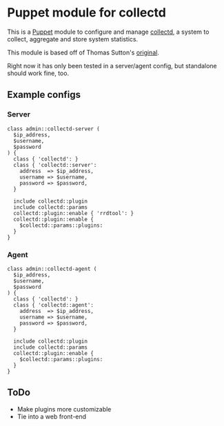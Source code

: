 Puppet module for collectd
==========================

This is a [Puppet][1] module to configure and manage [collectd][2], a system to 
collect, aggregate and store system statistics. 

This module is based off of Thomas Sutton's [original][3].

Right now it has only been tested in a server/agent config, but standalone should
work fine, too.

Example configs
---------------

### Server

    class admin::collectd-server (
      $ip_address,
      $username,
      $password
    ) {
      class { 'collectd': }
      class { 'collectd::server': 
        address  => $ip_address,
        username => $username,
        password => $password,
      }
    
      include collectd::plugin
      include collectd::params
      collectd::plugin::enable { 'rrdtool': }
      collectd::plugin::enable {
        $collectd::params::plugins:
      }
    }

### Agent

    class admin::collectd-agent (
      $ip_address,
      $username,
      $password
    ) {
      class { 'collectd': }
      class { 'collectd::agent': 
        address  => $ip_address,
        username => $username,
        password => $password,
      }
    
      include collectd::plugin
      include collectd::params
      collectd::plugin::enable {
        $collectd::params::plugins:
      }
    }

ToDo
----

* Make plugins more customizable
* Tie into a web front-end


[1]: http://puppetlabs.com/puppet/introduction/
[2]: http://collectd.org/
[3]: https://github.com/thsutton/puppet-collectd
